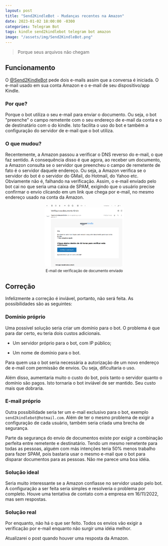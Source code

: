 ```yaml
---
layout: post
title: "Send2KindleBot - Mudanças recentes na Amazon"
date: 2023-01-02 18:00:00 -0300
categories: Telegram Bot
tags: kindle send2kindlebot telegram bot amazon
image: "/assets/img/Send2KindleBot.png"
---
```


> Porque seus arquivos não chegam

## Funcionamento

O [@Send2KindleBot](https://t.me/Send2KindleBot) pede dois e-mails assim que a conversa é iniciada. O e-mail usado em sua conta Amazon e o e-mail de seu dispositivo/app Kindle.

### Por que?

Porque o bot utiliza o seu e-mail para enviar o documento. Ou seja, o bot "preenche" o campo remetente com o seu endereço de e-mail da conta e o de destinatário com o do kindle. Isto facilita o uso do bot e também a configuração do servidor de e-mail que o bot utiliza.

### O que mudou?

Recentemente, a Amazon passou a verificar o DNS reverso do e-mail, o que faz sentido. A consequência disso é que agora, ao receber um documento, a Amazon consulta se o servidor que preencheu o campo de remetente de fato é o servidor daquele endereço. Ou seja, a Amazon verifica se o servidor do bot é o servidor do GMail, do Hotmail, do Yahoo etc. Obviamente não é, falhando na verificação. Assim, o e-mail enviado pelo bot cai no que seria uma caixa de SPAM, exigindo que o usuário precise confirmar o envio clicando em um link que chega por e-mail, no mesmo endereço usado na conta da Amazon.

<center>
<img src="/assets/img/send2kindle_verify.png" alt="E-mail de verificação de documento enviado" style="width:50%; border-radius:5%"> 
<br><small>E-mail de verificação de documento enviado</small>
</center>

## Correção

Infelizmente a correção é inviável, portanto, não será feita. As possibilidades são as seguintes:

### Domínio próprio

Uma possível solução seria criar um domínio para o bot. O problema é que para dar certo, eu teria dois custos adicionais.

* Um servidor próprio para o bot, com IP público;

* Um nome de domínio para o bot.

Para quem usa o bot seria necessária a autorização de um novo endereço de e-mail com permissão de envios. Ou seja, dificultaria o uso.

Além disso, aumentaria muito o custo do bot, pois tanto o servidor quanto o domínio são pagos. Isto tornaria o bot inviável de ser mantido. Seu custo mais que dobraria.

### E-mail próprio

Outra possibilidade seria ter um e-mail exclusivo para o bot, exemplo `send2kindlebot@hotmail.com`. Além de ter o mesmo problema de exigir a configuração de cada usuário, também seria criada uma brecha de segurança.

Parte da segurança do envio de documentos existe por exigir a combinação perfeita entre remetente e destinatário. Tendo um mesmo remetente para todas as pessoas, alguém com más intenções teria 50% menos trabalho para fazer SPAM, pois bastaria usar o mesmo e-mail que o bot para disparar documentos para as pessoas. Não me parece uma boa idéia.

### Solução ideal

Seria muito interessante se a Amazon confiasse no servidor usado pelo bot. A configuração a ser feita seria simples e resolveria o problema por completo. Houve uma tentativa de contato com a empresa em 16/11/2022, mas sem respostas.

### Solução real

Por enquanto, não há o que ser feito. Todos os envios vão exigir a verificação por e-mail enquanto não surgir uma idéia melhor.

Atualizarei o post quando houver uma resposta da Amazon.
